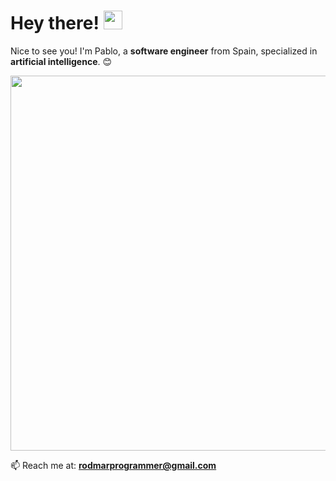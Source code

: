 # Hey there! <img src = "https://raw.githubusercontent.com/MartinHeinz/MartinHeinz/master/wave.gif" width = 30px>

Nice to see you! I'm Pablo, a **software engineer** from Spain, specialized in **artificial intelligence**. 😊

<div align="center">
  <img src="https://github.com/user-attachments/assets/c00b89e9-58a3-44d8-b9c3-4b47052eb150" width="600">
</div>

📫 Reach me at: **rodmarprogrammer@gmail.com**
